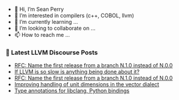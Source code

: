 - 👋 Hi, I’m Sean Perry
- 👀 I’m interested in compilers (c++, COBOL, llvm)
- 🌱 I’m currently learning ...
- 💞️ I’m looking to collaborate on ...
- 📫 How to reach me ...

<!---
s66perry/s66perry is a ✨ special ✨ repository because its `README.md` (this file) appears on your GitHub profile.
You can click the Preview link to take a look at your changes.
--->
### 📕 Latest LLVM Discourse Posts

<!-- DISCOURSE-LLVM:START -->
- [RFC: Name the first release from a branch N.1.0 instead of N.0.0](https://discourse.llvm.org/t/rfc-name-the-first-release-from-a-branch-n-1-0-instead-of-n-0-0/75384#post_12)
- [If LLVM is so slow is anything being done about it?](https://discourse.llvm.org/t/if-llvm-is-so-slow-is-anything-being-done-about-it/75389#post_7)
- [RFC: Name the first release from a branch N.1.0 instead of N.0.0](https://discourse.llvm.org/t/rfc-name-the-first-release-from-a-branch-n-1-0-instead-of-n-0-0/75384#post_11)
- [Improving handling of unit dimensions in the vector dialect](https://discourse.llvm.org/t/improving-handling-of-unit-dimensions-in-the-vector-dialect/75216?page=2#post_23)
- [Type annotations for libclang, Python bindings](https://discourse.llvm.org/t/type-annotations-for-libclang-python-bindings/70644#post_11)
<!-- DISCOURSE-LLVM:END -->
